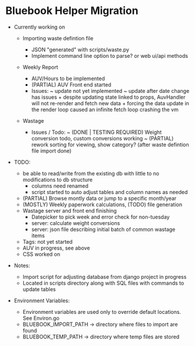 
# Bluebook Helper Migration

- Currently working on
	* Importing waste defintion file
		- JSON "generated" with scripts/waste.py
		- Implement command line option to parse? or web ui/api methods
	* Weekly Report
		- AUV/Hours to be implemented
		- (PARTIAL) AUV Front end started
		- Issues:
			~ update not yet implemented
			~ update after date change has issues
				+ despite updating state linked to props, AuvHandler will not re-render and fetch new data
				+ forcing the data update in the render loop caused an infinite fetch loop crashing the vm

	* Wastage
		- Issues / Todo:
			~ (DONE | TESTING REQUIRED) Weight conversion todo, custom conversions working
			~ (PARTIAL) rework sorting for viewing, show category? (after waste defintion file import done)	 

- TODO:
	* be able to read/write from the existing db with little to no modifications to db structure
		+ columns need renamed
		+ script started to auto adjust tables and column names as needed
	* (PARTIAL) Browse montly data or jump to a specific month/year
	* (MOSTLY) Weekly paperwork calculations, (TODO) file generation
	* Wastage server and front end finishing
		- Datepicker to pick week and error check for non-tuesday
		- server: calculate weight conversions
		- server: json file describing initial batch of common wastage items
	* Tags: not yet started
	* AUV in progress, see above
	* CSS worked on

- Notes:
	* Import script for adjusting database from django project in progress
	* Located in scripts directory along with SQL files with commands to update tables

- Environment Variables:
	* Environment variables are used only to override default locations. See Environ.go
	* BLUEBOOK\_IMPORT\_PATH	-> directory where files to import are found
	* BLUEBOOK\_TEMP\_PATH -> directory where temp files are stored
